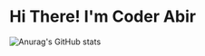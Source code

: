 <h1>Hi There! I'm Coder Abir</h1>

![Anurag's GitHub stats](https://github-readme-stats.vercel.app/api?username=coder-abir&show_icons=true&theme=radical)
